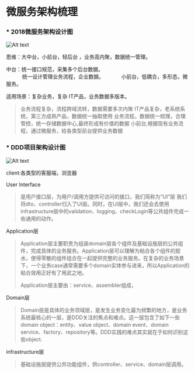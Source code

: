 # 微服务架构梳理
###  * 2018微服务架构设计图

![Alt text](./1547436379820.png)

思维：大中台，小前台，轻后台 ，业务高内聚，数据统一管理。
 
中台：统一接口规范，采集多个后台数据。  
&emsp;&emsp; &nbsp;&nbsp; 统一设计管理业务流程，企业数据。
&emsp;&emsp; &nbsp;&nbsp; 小前台，低耦合，多形态，微服务。

适用场景：复杂业务，复杂 IT产品，业务数据多版本。
> 业务流程复杂，流程跨域流转，数据需要多次内聚
>  IT产品复杂，老系统系统，第三方成熟产品，数据统一抽取使用
>  业务流程，数据统一梳理，合理管控，统一存储数据中心,最终形成有价值的数据
>  小前台,根据现有业务流程，通过微服务，给各类型前台提供业务数据

###  * DDD项目架构设计图
![Alt text](./1547439006289.png)

client:各类型的客服端，浏览器

User Interface
> 是用户接口层，为用户/调用方提供可访问的接口，我们简称为“UI”层
我们将dto、controller归入了UI层。同时，在UI层中，我们还会去使用infrastructure层中的validation、logging、checkLogin等公共组件完成一些通用的动作。

Application层
>  Application层主要职责为组装domain层各个组件及基础设施层的公共组件，完成具体的业务服务。Application层可以理解为粘合各个组件的胶水，使得零散的组件组合在一起提供完整的业务服务。在复杂的业务场景下，一个业务case通常需要多个domain实体参与进来，所以Application的粘合效用正好有了用武之地。
>  
>  Application层主要由：service、assembler组成，

Domain层
> Domain层是具体的业务领域层，是发生业务变化最为频繁的地方，是业务系统最核心的一层，是DDD关注的焦点和难点。这一层包含了如下一些domain object：entity、value object、domain event、domain service、factory、repository等。DDD实践的难点其实就在于如何识别这些object.

infrastructure层
> 基础设施层提供公共功能组件，供controller、service、domain层调用。
                                                                                      